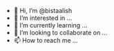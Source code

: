 - 👋 Hi, I’m @bistaalish
- 👀 I’m interested in ...
- 🌱 I’m currently learning ...
- 💞️ I’m looking to collaborate on ...
- 📫 How to reach me ...

<!---
bistaalish/bistaalish is a ✨ special ✨ repository because its `README.md` (this file) appears on your GitHub profile.
You can click the Preview link to take a look at your changes.
--->
